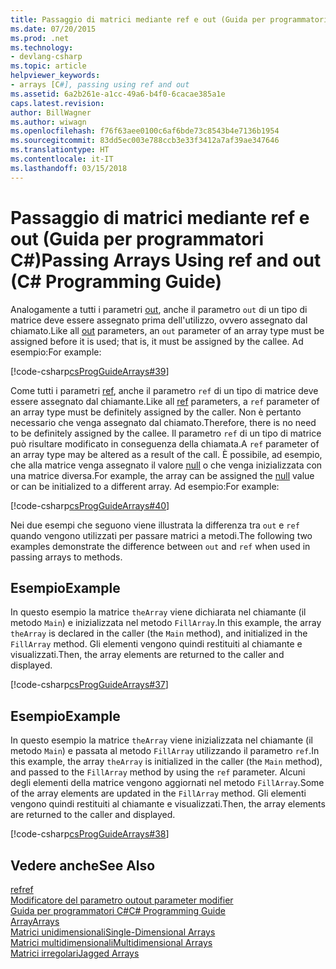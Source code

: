 ```yaml
---
title: Passaggio di matrici mediante ref e out (Guida per programmatori C#)
ms.date: 07/20/2015
ms.prod: .net
ms.technology:
- devlang-csharp
ms.topic: article
helpviewer_keywords:
- arrays [C#], passing using ref and out
ms.assetid: 6a2b261e-a1cc-49a6-b4f0-6cacae385a1e
caps.latest.revision: 
author: BillWagner
ms.author: wiwagn
ms.openlocfilehash: f76f63aee0100c6af6bde73c8543b4e7136b1954
ms.sourcegitcommit: 83dd5ec003e788ccb3e33f3412a7af39ae347646
ms.translationtype: HT
ms.contentlocale: it-IT
ms.lasthandoff: 03/15/2018
---
```

# <a name="passing-arrays-using-ref-and-out-c-programming-guide"></a><span data-ttu-id="e1e50-102">Passaggio di matrici mediante ref e out (Guida per programmatori C#)</span><span class="sxs-lookup"><span data-stu-id="e1e50-102">Passing Arrays Using ref and out (C# Programming Guide)</span></span>
<span data-ttu-id="e1e50-103">Analogamente a tutti i parametri [out](../../../csharp/language-reference/keywords/out-parameter-modifier.md), anche il parametro `out` di un tipo di matrice deve essere assegnato prima dell'utilizzo, ovvero assegnato dal chiamato.</span><span class="sxs-lookup"><span data-stu-id="e1e50-103">Like all [out](../../../csharp/language-reference/keywords/out-parameter-modifier.md) parameters, an `out` parameter of an array type must be assigned before it is used; that is, it must be assigned by the callee.</span></span> <span data-ttu-id="e1e50-104">Ad esempio:</span><span class="sxs-lookup"><span data-stu-id="e1e50-104">For example:</span></span>  
  
 [!code-csharp[csProgGuideArrays#39](../../../csharp/programming-guide/arrays/codesnippet/CSharp/passing-arrays-using-ref-and-out_1.cs)]  
  
 <span data-ttu-id="e1e50-105">Come tutti i parametri [ref](../../../csharp/language-reference/keywords/ref.md), anche il parametro `ref` di un tipo di matrice deve essere assegnato dal chiamante.</span><span class="sxs-lookup"><span data-stu-id="e1e50-105">Like all [ref](../../../csharp/language-reference/keywords/ref.md) parameters, a `ref` parameter of an array type must be definitely assigned by the caller.</span></span> <span data-ttu-id="e1e50-106">Non è pertanto necessario che venga assegnato dal chiamato.</span><span class="sxs-lookup"><span data-stu-id="e1e50-106">Therefore, there is no need to be definitely assigned by the callee.</span></span> <span data-ttu-id="e1e50-107">Il parametro `ref` di un tipo di matrice può risultare modificato in conseguenza della chiamata.</span><span class="sxs-lookup"><span data-stu-id="e1e50-107">A `ref` parameter of an array type may be altered as a result of the call.</span></span> <span data-ttu-id="e1e50-108">È possibile, ad esempio, che alla matrice venga assegnato il valore [null](../../../csharp/language-reference/keywords/null.md) o che venga inizializzata con una matrice diversa.</span><span class="sxs-lookup"><span data-stu-id="e1e50-108">For example, the array can be assigned the [null](../../../csharp/language-reference/keywords/null.md) value or can be initialized to a different array.</span></span> <span data-ttu-id="e1e50-109">Ad esempio:</span><span class="sxs-lookup"><span data-stu-id="e1e50-109">For example:</span></span>  
  
 [!code-csharp[csProgGuideArrays#40](../../../csharp/programming-guide/arrays/codesnippet/CSharp/passing-arrays-using-ref-and-out_2.cs)]  
  
 <span data-ttu-id="e1e50-110">Nei due esempi che seguono viene illustrata la differenza tra `out` e `ref` quando vengono utilizzati per passare matrici a metodi.</span><span class="sxs-lookup"><span data-stu-id="e1e50-110">The following two examples demonstrate the difference between `out` and `ref` when used in passing arrays to methods.</span></span>  
  
## <a name="example"></a><span data-ttu-id="e1e50-111">Esempio</span><span class="sxs-lookup"><span data-stu-id="e1e50-111">Example</span></span>  
 <span data-ttu-id="e1e50-112">In questo esempio la matrice `theArray` viene dichiarata nel chiamante (il metodo `Main`) e inizializzata nel metodo `FillArray`.</span><span class="sxs-lookup"><span data-stu-id="e1e50-112">In this example, the array `theArray` is declared in the caller (the `Main` method), and initialized in the `FillArray` method.</span></span> <span data-ttu-id="e1e50-113">Gli elementi vengono quindi restituiti al chiamante e visualizzati.</span><span class="sxs-lookup"><span data-stu-id="e1e50-113">Then, the array elements are returned to the caller and displayed.</span></span>  
  
 [!code-csharp[csProgGuideArrays#37](../../../csharp/programming-guide/arrays/codesnippet/CSharp/passing-arrays-using-ref-and-out_3.cs)]  
  
## <a name="example"></a><span data-ttu-id="e1e50-114">Esempio</span><span class="sxs-lookup"><span data-stu-id="e1e50-114">Example</span></span>  
 <span data-ttu-id="e1e50-115">In questo esempio la matrice `theArray` viene inizializzata nel chiamante (il metodo `Main`) e passata al metodo `FillArray` utilizzando il parametro `ref`.</span><span class="sxs-lookup"><span data-stu-id="e1e50-115">In this example, the array `theArray` is initialized in the caller (the `Main` method), and passed to the `FillArray` method by using the `ref` parameter.</span></span> <span data-ttu-id="e1e50-116">Alcuni degli elementi della matrice vengono aggiornati nel metodo `FillArray`.</span><span class="sxs-lookup"><span data-stu-id="e1e50-116">Some of the array elements are updated in the `FillArray` method.</span></span> <span data-ttu-id="e1e50-117">Gli elementi vengono quindi restituiti al chiamante e visualizzati.</span><span class="sxs-lookup"><span data-stu-id="e1e50-117">Then, the array elements are returned to the caller and displayed.</span></span>  
  
 [!code-csharp[csProgGuideArrays#38](../../../csharp/programming-guide/arrays/codesnippet/CSharp/passing-arrays-using-ref-and-out_4.cs)]  
  
## <a name="see-also"></a><span data-ttu-id="e1e50-118">Vedere anche</span><span class="sxs-lookup"><span data-stu-id="e1e50-118">See Also</span></span>  
 [<span data-ttu-id="e1e50-119">ref</span><span class="sxs-lookup"><span data-stu-id="e1e50-119">ref</span></span>](../../../csharp/language-reference/keywords/ref.md)  
 [<span data-ttu-id="e1e50-120">Modificatore del parametro out</span><span class="sxs-lookup"><span data-stu-id="e1e50-120">out parameter modifier</span></span>](../../../csharp/language-reference/keywords/out-parameter-modifier.md)  
 [<span data-ttu-id="e1e50-121">Guida per programmatori C#</span><span class="sxs-lookup"><span data-stu-id="e1e50-121">C# Programming Guide</span></span>](../../../csharp/programming-guide/index.md)  
 [<span data-ttu-id="e1e50-122">Array</span><span class="sxs-lookup"><span data-stu-id="e1e50-122">Arrays</span></span>](../../../csharp/programming-guide/arrays/index.md)  
 [<span data-ttu-id="e1e50-123">Matrici unidimensionali</span><span class="sxs-lookup"><span data-stu-id="e1e50-123">Single-Dimensional Arrays</span></span>](../../../csharp/programming-guide/arrays/single-dimensional-arrays.md)  
 [<span data-ttu-id="e1e50-124">Matrici multidimensionali</span><span class="sxs-lookup"><span data-stu-id="e1e50-124">Multidimensional Arrays</span></span>](../../../csharp/programming-guide/arrays/multidimensional-arrays.md)  
 [<span data-ttu-id="e1e50-125">Matrici irregolari</span><span class="sxs-lookup"><span data-stu-id="e1e50-125">Jagged Arrays</span></span>](../../../csharp/programming-guide/arrays/jagged-arrays.md)
